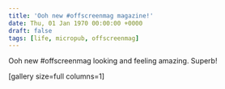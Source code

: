 ```yaml
---
title: 'Ooh new #offscreenmag magazine!'
date: Thu, 01 Jan 1970 00:00:00 +0000
draft: false
tags: [life, micropub, offscreenmag]
---
```


Ooh new #offscreenmag looking and feeling amazing. Superb!

\[gallery size=full columns=1\]